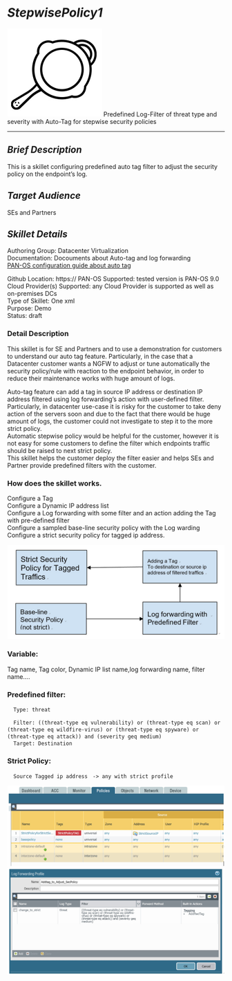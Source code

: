 
# *StepwisePolicy1*
<img src="https://github.com/HidetoKusakawa/StepwisePolicy1/blob/master/Stepwise_policy1/Images/Loupe.jpg">  
Predefined Log-Filter of threat type and severity with Auto-Tag for stepwise security policies  


------------------------------------------------------------------------------------------------------------


## *Brief Description*  
This is a skillet configuring predefined auto tag filter to adjust the security policy on the endpoint’s log.  
## *Target Audience*  
SEs and Partners  
## *Skillet Details*  
Authoring Group:  Datacenter Virtualization  
Documentation:  Docouments about Auto-tag and log forwarding  
[PAN-OS configuration guide about auto tag](https://docs.paloaltonetworks.com/pan-os/9-0/pan-os-admin/monitoring/configure-log-forwarding.html)

Github Location:  https://
PAN-OS Supported:  tested version is PAN-OS 9.0  
Cloud Provider(s) Supported:  any Cloud Provider is supported as well as on-premises DCs  
Type of Skillet:  One xml  
Purpose:  Demo  
Status:  draft  

### Detail Description  
This skillet is for SE and Partners and to use a demonstration for customers to understand our auto tag feature. Particularly, in the case that a Datacenter customer wants a NGFW to adjust or tune automatically the security policy/rule with reaction to the endpoint behavior, in order to reduce their maintenance works with huge amount of logs.  

 Auto-tag feature can add a tag in source IP address or destination IP address  filtered using log forwarding’s action with user-defined filter. Particularly, in datacenter use-case it is risky for the customer to take deny action of the servers soon and due to the fact that there would be huge amount of logs, the customer could not investigate to step it to the more strict policy.   
 Automatic stepwise policy would be helpful for  the customer, however it is not easy for some customers to define the filter which endpoints traffic should be raised to next strict policy.  
 This skillet helps the customer deploy the filter easier and helps SEs and Partner provide predefined filters with the customer.  

### How does the skillet works.  
Configure a Tag  
Configure a Dynamic IP address list  
Configure a Log forwarding with some filter and an action adding the Tag with pre-defined filter  
Configure a sampled base-line security policy with the Log warding  
Configure a strict security policy for tagged ip address.  

<img src="https://github.com/HidetoKusakawa/StepwisePolicy1/blob/master/Stepwise_policy1/Images/fugire1.jpg">  

### Variable:  
Tag name, Tag color, Dynamic IP list name,log forwarding name, filter name….  

### Predefined filter:  
~~~~
  Type: threat
~~~~

~~~~
  Filter: ((threat-type eq vulnerability) or (threat-type eq scan) or (threat-type eq wildfire-virus) or (threat-type eq spyware) or (threat-type eq attack)) and (severity geq medium)
  Target: Destination
~~~~

### Strict Policy:
~~~~
  Source Tagged ip address　-> any with strict profile
~~~~
  
  

<img src="https://github.com/HidetoKusakawa/StepwisePolicy1/blob/master/Stepwise_policy1/Images/fugire2.jpg">


<img src="https://github.com/HidetoKusakawa/StepwisePolicy1/blob/master/Stepwise_policy1/Images/fugire3.jpg">  



